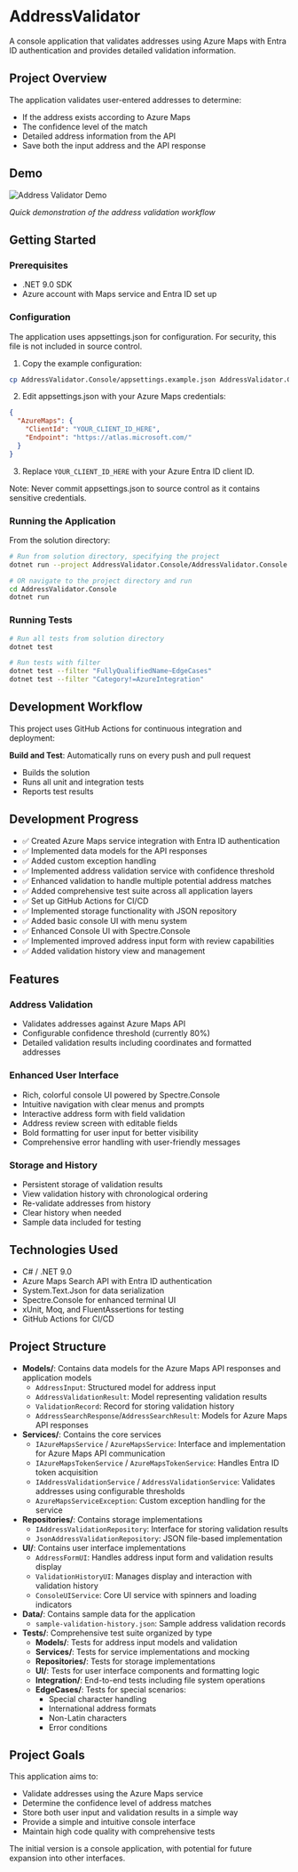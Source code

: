 # AddressValidator

A console application that validates addresses using Azure Maps with Entra ID authentication and provides detailed validation information.

## Project Overview

The application validates user-entered addresses to determine:

- If the address exists according to Azure Maps
- The confidence level of the match
- Detailed address information from the API
- Save both the input address and the API response

## Demo
![Address Validator Demo](https://github.com/user-attachments/assets/b15d4011-b620-4c19-a71c-6175383aceb6)

*Quick demonstration of the address validation workflow*

## Getting Started

### Prerequisites
- .NET 9.0 SDK
- Azure account with Maps service and Entra ID set up

### Configuration
The application uses appsettings.json for configuration. For security, this file is not included in source control.

1. Copy the example configuration:
```bash
cp AddressValidator.Console/appsettings.example.json AddressValidator.Console/appsettings.json
```

2. Edit appsettings.json with your Azure Maps credentials:
```json
{
  "AzureMaps": {
    "ClientId": "YOUR_CLIENT_ID_HERE",
    "Endpoint": "https://atlas.microsoft.com/"
  }
}
```

3. Replace `YOUR_CLIENT_ID_HERE` with your Azure Entra ID client ID.

Note: Never commit appsettings.json to source control as it contains sensitive credentials.

### Running the Application
From the solution directory:
```bash
# Run from solution directory, specifying the project
dotnet run --project AddressValidator.Console/AddressValidator.Console.csproj

# OR navigate to the project directory and run
cd AddressValidator.Console
dotnet run
```

### Running Tests
```bash
# Run all tests from solution directory
dotnet test

# Run tests with filter
dotnet test --filter "FullyQualifiedName~EdgeCases"
dotnet test --filter "Category!=AzureIntegration"
```

## Development Workflow

This project uses GitHub Actions for continuous integration and deployment:

**Build and Test**: Automatically runs on every push and pull request
- Builds the solution
- Runs all unit and integration tests
- Reports test results

## Development Progress

- ✅ Created Azure Maps service integration with Entra ID authentication
- ✅ Implemented data models for the API responses
- ✅ Added custom exception handling
- ✅ Implemented address validation service with confidence threshold
- ✅ Enhanced validation to handle multiple potential address matches
- ✅ Added comprehensive test suite across all application layers
- ✅ Set up GitHub Actions for CI/CD
- ✅ Implemented storage functionality with JSON repository
- ✅ Added basic console UI with menu system
- ✅ Enhanced Console UI with Spectre.Console
- ✅ Implemented improved address input form with review capabilities
- ✅ Added validation history view and management

## Features

### Address Validation
- Validates addresses against Azure Maps API
- Configurable confidence threshold (currently 80%)
- Detailed validation results including coordinates and formatted addresses

### Enhanced User Interface
- Rich, colorful console UI powered by Spectre.Console
- Intuitive navigation with clear menus and prompts
- Interactive address form with field validation
- Address review screen with editable fields
- Bold formatting for user input for better visibility
- Comprehensive error handling with user-friendly messages

### Storage and History
- Persistent storage of validation results
- View validation history with chronological ordering
- Re-validate addresses from history
- Clear history when needed
- Sample data included for testing

## Technologies Used

- C# / .NET 9.0
- Azure Maps Search API with Entra ID authentication
- System.Text.Json for data serialization
- Spectre.Console for enhanced terminal UI
- xUnit, Moq, and FluentAssertions for testing
- GitHub Actions for CI/CD

## Project Structure

- **Models/**: Contains data models for the Azure Maps API responses and application models
  - `AddressInput`: Structured model for address input
  - `AddressValidationResult`: Model representing validation results
  - `ValidationRecord`: Record for storing validation history
  - `AddressSearchResponse`/`AddressSearchResult`: Models for Azure Maps API responses
- **Services/**: Contains the core services 
  - `IAzureMapsService` / `AzureMapsService`: Interface and implementation for Azure Maps API communication
  - `IAzureMapsTokenService` / `AzureMapsTokenService`: Handles Entra ID token acquisition
  - `IAddressValidationService` / `AddressValidationService`: Validates addresses using configurable thresholds
  - `AzureMapsServiceException`: Custom exception handling for the service
- **Repositories/**: Contains storage implementations
  - `IAddressValidationRepository`: Interface for storing validation results
  - `JsonAddressValidationRepository`: JSON file-based implementation
- **UI/**: Contains user interface implementations
  - `AddressFormUI`: Handles address input form and validation results display
  - `ValidationHistoryUI`: Manages display and interaction with validation history
  - `ConsoleUIService`: Core UI service with spinners and loading indicators
- **Data/**: Contains sample data for the application
  - `sample-validation-history.json`: Sample address validation records
- **Tests/**: Comprehensive test suite organized by type
  - **Models/**: Tests for address input models and validation
  - **Services/**: Tests for service implementations and mocking
  - **Repositories/**: Tests for storage implementations
  - **UI/**: Tests for user interface components and formatting logic
  - **Integration/**: End-to-end tests including file system operations
  - **EdgeCases/**: Tests for special scenarios:
    - Special character handling
    - International address formats
    - Non-Latin characters
    - Error conditions

## Project Goals

This application aims to:

- Validate addresses using the Azure Maps service
- Determine the confidence level of address matches
- Store both user input and validation results in a simple way
- Provide a simple and intuitive console interface
- Maintain high code quality with comprehensive tests

The initial version is a console application, with potential for future expansion into other interfaces.

